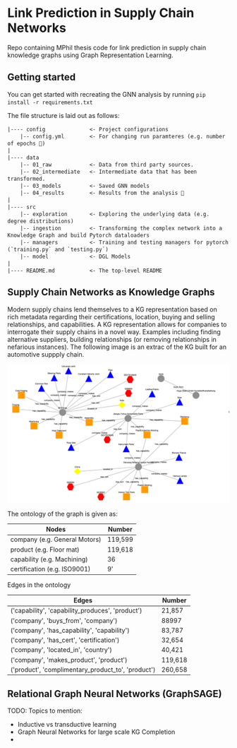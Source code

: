 # Link Prediction in Supply Chain Networks

Repo containing MPhil thesis code for link prediction in supply chain knowledge graphs using Graph Representation Learning.



## Getting started
You can get started with recreating the GNN analysis by running
`pip install -r requirements.txt`

The file structure is laid out as follows:

```
|---- config              <- Project configurations
    |-- config.yml        <- For changing run paramteres (e.g. number of epochs 🌝)
|
|---- data
    |-- 01_raw            <- Data from third party sources.
    |-- 02_intermediate   <- Intermediate data that has been transformed.
    |-- 03_models         <- Saved GNN models 
    |-- 04_results        <- Results from the analysis 🚀
|
|---- src
    |-- exploration       <- Exploring the underlying data (e.g. degree distributions)
    |-- ingestion         <- Transforming the complex network into a Knowledge Graph and build Pytorch dataloaders
    |-- managers          <- Training and testing managers for pytorch (`training.py` and `testing.py`)
    |-- model             <- DGL Models
|
|---- README.md           <- The top-level README
```

## Supply Chain Networks as Knowledge Graphs
Modern supply chains lend themselves to a KG representation based on rich metadata regarding their 
certifications, location, buying and selling relationships, and capabilities. A KG representation allows for
companies to interrogate their supply chains in a novel way. Examples including finding alternative suppliers, building relationships
(or removing relationships in nefarious instances). The following image is an extrac of 
the KG built for an automotive suppply chain.  

![some image](images/kg_extract.png)

The ontology of the graph is given as:

Nodes | Number
------------ | -------------
company (e.g. General Motors)| 119,599
product (e.g. Floor mat) | 119,618
capability (e.g. Machining) | 36
certification (e.g. ISO9001) | 9'

Edges in the ontology

Edges | Number
------------ | -------------
('capability', 'capability_produces', 'product') | 21,857
('company', 'buys_from', 'company') | 88997
('company', 'has_capability', 'capability') |  83,787
('company', 'has_cert', 'certification') | 32,654
('company', 'located_in', 'country') | 40,421
('company', 'makes_product', 'product')| 119,618
('product', 'complimentary_product_to', 'product') | 260,658



## Relational Graph Neural Networks (GraphSAGE)
TODO: Topics to mention:
- Inductive vs transductive learning
- Graph Neural Networks for large scale KG Completion
- 

